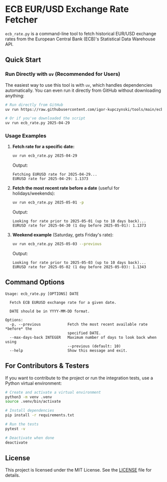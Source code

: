 # ECB EUR/USD Exchange Rate Fetcher

`ecb_rate.py` is a command-line tool to fetch historical EUR/USD exchange rates from the European Central Bank (ECB)'s Statistical Data Warehouse API.

## Quick Start

### Run Directly with `uv` (Recommended for Users)

The easiest way to use this tool is with `uv`, which handles dependencies automatically. You can even run it directly from GitHub without downloading anything:

```bash
# Run directly from GitHub
uv run https://raw.githubusercontent.com/igor-kupczynski/tools/main/ecb-rate/ecb_rate.py 2025-04-29

# Or if you've downloaded the script
uv run ecb_rate.py 2025-04-29
```

### Usage Examples

1. **Fetch rate for a specific date:**
   ```bash
   uv run ecb_rate.py 2025-04-29
   ```
   Output:
   ```
   Fetching EURUSD rate for 2025-04-29...
   EURUSD rate for 2025-04-29: 1.1373
   ```

2. **Fetch the most recent rate before a date** (useful for holidays/weekends):
   ```bash
   uv run ecb_rate.py 2025-05-01 -p
   ```
   Output:
   ```
   Looking for rate prior to 2025-05-01 (up to 10 days back)...
   EURUSD rate for 2025-04-30 (1 day before 2025-05-01): 1.1373
   ```

3. **Weekend example** (Saturday, gets Friday's rate):
   ```bash
   uv run ecb_rate.py 2025-05-03 --previous
   ```
   Output:
   ```
   Looking for rate prior to 2025-05-03 (up to 10 days back)...
   EURUSD rate for 2025-05-02 (1 day before 2025-05-03): 1.1343
   ```

## Command Options

```
Usage: ecb_rate.py [OPTIONS] DATE

  Fetch ECB EURUSD exchange rate for a given date.

  DATE should be in YYYY-MM-DD format.

Options:
  -p, --previous            Fetch the most recent available rate *before* the
                            specified DATE.
  --max-days-back INTEGER   Maximum number of days to look back when using
                            --previous (default: 10)
  --help                    Show this message and exit.
```

## For Contributors & Testers

If you want to contribute to the project or run the integration tests, use a Python virtual environment:

```bash
# Create and activate a virtual environment
python3 -m venv .venv
source .venv/bin/activate

# Install dependencies
pip install -r requirements.txt

# Run the tests
pytest -v

# Deactivate when done
deactivate
```

## License

This project is licensed under the MIT License. See the [LICENSE](LICENSE) file for details.
